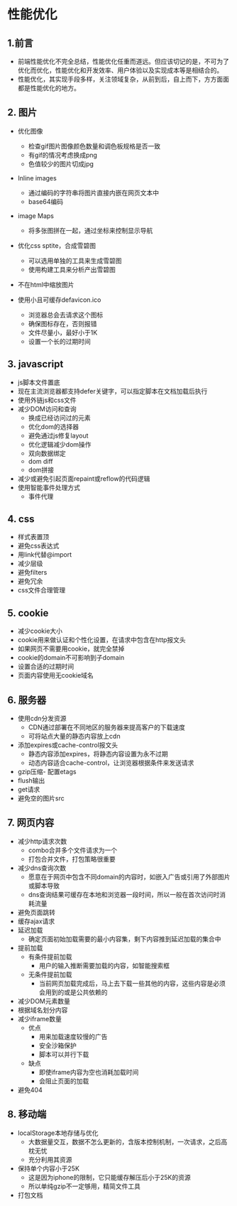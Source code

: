 # 性能优化

## 1.前言
- 前端性能优化不完全总结，性能优化任重而道远。但应该切记的是，不可为了优化而优化，性能优化和开发效率、用户体验以及实现成本等是相结合的。
- 性能优化，其实现手段多样，关注领域复杂，从前到后，自上而下，方方面面都是性能优化的地方。


## 2. 图片
- 优化图像
  - 检查gif图片图像颜色数量和调色板规格是否一致
  - 有gif的情况考虑换成png
  - 色值较少的图片切成jpg
  
- Inline images
  - 通过编码的字符串将图片直接内嵌在网页文本中
  - base64编码

- image Maps
  - 将多张图拼在一起，通过坐标来控制显示导航

- 优化css sptite，合成雪碧图
  - 可以选用单独的工具来生成雪碧图
  - 使用构建工具来分析产出雪碧图

- 不在html中缩放图片

- 使用小且可缓存defavicon.ico
  - 浏览器总会去请求这个图标
  - 确保图标存在，否则报错
  - 文件尽量小，最好小于1K
  - 设置一个长的过期时间



## 3. javascript
- js脚本文件置底
- 现在主流浏览器都支持defer关键字，可以指定脚本在文档加载后执行
- 使用外链js和css文件
- 减少DOM访问和查询
  - 换成已经访问过的元素
  - 优化dom的选择器
  - 避免通过js修复layout
  - 优化逻辑减少dom操作
  - 双向数据绑定
  - dom diff
  - dom拼接
- 减少或避免引起页面repaint或reflow的代码逻辑
- 使用智能事件处理方式
  - 事件代理


## 4. css
- 样式表置顶
- 避免css表达式
- 用link代替@import
- 减少层级
- 避免filters
- 避免冗余
- css文件合理管理


## 5. cookie
- 减少cookie大小
- cookie用来做认证和个性化设置，在请求中包含在http报文头
- 如果网页不需要用cookie，就完全禁掉
- cookie的domain不可影响到子domain
- 设置合适的过期时间
- 页面内容使用无cookie域名

## 6. 服务器
- 使用cdn分发资源
  - CDN通过部署在不同地区的服务器来提高客户的下载速度
  - 可将站点大量的静态内容放上cdn
- 添加expires或cache-control报文头
  - 静态内容添加expires，将静态内容设置为永不过期
  - 动态内容适合cache-control，让浏览器根据条件来发送请求
- gzip压缩-  配置etags
- flush输出
- get请求
- 避免空的图片src
  

## 7. 网页内容
- 减少http请求次数
  - combo合并多个文件请求为一个
  - 打包合并文件，打包策略很重要
- 减少dns查询次数
  - 愿意在于网页中包含不同domain的内容时，如嵌入广告或引用了外部图片或脚本导致
  - dns查询结果可缓存在本地和浏览器一段时间，所以一般在首次访问时消耗流量
- 避免页面跳转
- 缓存ajax请求
- 延迟加载
  - 确定页面初始加载需要的最小内容集，剩下内容推到延迟加载的集合中
- 提前加载
  - 有条件提前加载
    - 用户的输入推断需要加载的内容，如智能搜索框
  - 无条件提前加载
    - 当前网页加载完成后，马上去下载一些其他的内容，这些内容是必须会用到的或是公共依赖的
- 减少DOM元素数量
- 根据域名划分内容
- 减少iframe数量
  - 优点
    - 用来加载速度较慢的广告
    - 安全沙箱保护
    - 脚本可以并行下载
  - 缺点
    - 即使iframe内容为空也消耗加载时间
    - 会阻止页面的加载
- 避免404

## 8. 移动端
- localStorage本地存储与优化
  - 大数据量交互，数据不怎么更新的，含版本控制机制，一次请求，之后高枕无忧
  - 充分利用其资源
- 保持单个内容小于25K
  - 这是因为iphone的限制，它只能缓存解压后小于25K的资源
  - 所以单纯gzip不一定够用，精简文件工具
- 打包文档